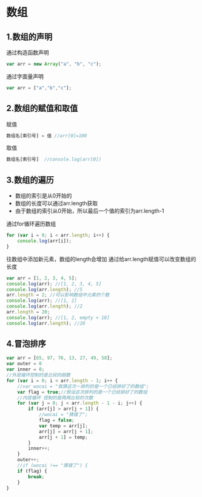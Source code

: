 # 数组

## 1.数组的声明

通过构造函数声明

```js
var arr = new Array("a", "b", "c");
```

通过字面量声明

```js
var arr = ["a","b","c"];
```

## 2.数组的赋值和取值

赋值

```js
数组名[索引号] = 值 //arr[0]=100
```

取值

```js
数组名[索引号]  //console.log(arr[0])
```

## 3.数组的遍历

- 数组的索引是从0开始的
- 数组的长度可以通过arr.length获取
- 由于数组的索引从0开始，所以最后一个值的索引为arr.length-1

通过for循环遍历数组

```js
for (var i = 0; i < arr.length; i++) {
    console.log(arr[i]);
}
```

往数组中添加新元素，数组的length会增加
通过给arr.length赋值可以改变数组的长度

```js
var arr = [1, 2, 3, 4, 5];
console.log(arr); //[1, 2, 3, 4, 5]
console.log(arr.length); //5
arr.length = 2; //可以影响数组中元素的个数
console.log(arr); //[1, 2]
console.log(arr.length); //2
arr.length = 20;
console.log(arr); //[1, 2, empty × 18]
console.log(arr.length); //20
```

## 4.冒泡排序

```js
var arr = [65, 97, 76, 13, 27, 49, 58];
var outer = 0
var inner = 0;
//外层循环控制的是比较的趟数
for (var i = 0; i < arr.length - 1; i++ {
    //var wocai = "我猜这次一排列的是一个已经排好了的数组";
    var flag = true;//假设这次排列的是一个已经排好了的数组
    //内层循环 控制的是两两比较的次数
    for (var j = 0; j < arr.length - 1 - i; j++) {
        if (arr[j] > arr[j + 1]) {
            //wocai = "猜错了";
            flag = false;
            var temp = arr[j];
            arr[j] = arr[j + 1];
            arr[j + 1] = temp;
        }
        inner++;
    }
    outer++;
    //if (wocai !== "猜错了") {
    if (flag) {
        break;
    }
}
```
